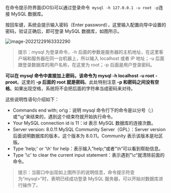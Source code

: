 在命令提示符界面(DOS)可以通过登录命令` mysql -h 127.0.0.1 -u root -p`连接 MySQL 数据库。

按回车键，系统会提示输入密码（Enter password），这里输入配置向导中设置的密码，验证正确后，即可登录 MySQL 数据库，如图所示。

![image-20221229163332290](C:\Users\DELL\Desktop\日常学习笔记\dailyStudyNote\mysql学习\src\picture\image-20221229163332290.png)

> 提示：mysql 为登录命令，-h 后面的参数是服务器的主机地址，在这里客户端和服务器在同一台机器上，所以输入 localhost 或者 IP 地址；-u 后面跟登录数据库的用户名称，在这里为 root；-p 后面是用户登录密码。

**可以在 mysql 命令中直接加上密码，该命令为 mysql -h localhost -u root -proot**。这里的 **-p 后面的 root 就是密码**。此处特别注意 **-p 和密码之间没有空格**。如果出现空格，系统将不会把后面的字符串当成密码来对待。



这些说明性语句介绍如下：

- Commands end with; or\g：说明 mysql 命令行下的命令是以分号（;）或“\g”来结束的，遇到这个结束符就开始执行命令。
- Your MySQL connection id is 11：id 表示 MySQL 数据库的连接次数。
- Server version: 8.0.11 MySQL Community Server（GPL）：Server version 后面说明数据库的版本，这个版本为 8.0.11。Community 表示该版本是社区版。
- Type 'help;' or '\h' for help：表示输入”help;“或者”\h“可以看到帮助信息。
- Type '\c' to clear the current input statement：表示遇到”\c“就清除前面的命令。

> 提示：当窗口中出现如上图所示的说明信息，命令提示符变为“mysql>”时，表明已经成功登录 MySQL 服务器，可以开始对数据库进行操作了。 